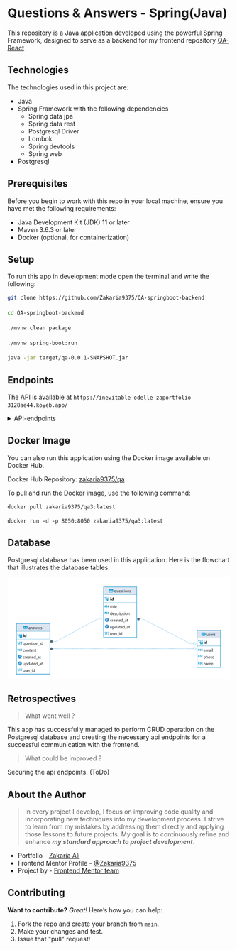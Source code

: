 # Questions & Answers - Spring(Java)

This repository is a Java application developed using the powerful Spring Framework, designed to serve as a backend for my frontend repository [QA-React](https://github.com/Zakaria9375/Q-A-react) 

## Technologies

The technologies used in this project are:

* Java
* Spring Framework with the following dependencies
  * Spring data jpa
  * Spring data rest
  * Postgresql Driver
  * Lombok
  * Spring devtools
  * Spring web
* Postgresql

## Prerequisites

Before you begin to work with this repo in your local machine, ensure you have met the following requirements:
- Java Development Kit (JDK) 11 or later
- Maven 3.6.3 or later
- Docker (optional, for containerization)

## Setup

To run this app in development mode open the terminal and write the following:

```sh
git clone https://github.com/Zakaria9375/QA-springboot-backend

cd QA-springboot-backend

./mvnw clean package

./mvnw spring-boot:run

java -jar target/qa-0.0.1-SNAPSHOT.jar
```

## Endpoints

The API is available at `https://inevitable-odelle-zaportfolio-3128ae44.koyeb.app/`

<details>
<summary>API-endpoints</summary>

### Questions

#### List of questions by page

> GET `/questions`

#### Search for a question by title

> GET `/questions/search/findByTitleContaining?title=${searchTerm}`

### Answers 

#### List of answers for a specific questions

> GET `/answers/search/findAllByQuestionId?questionId=${questionId}`

#### Edit an answer by ID

> PUT `/answers/:id`

The request body needs to be in JSON format and include the following properties:
* content: required
* userId: optional
* questionId: required
* createdAt: required

``` json
{
  "content": "This is an edited answer",
  "user": "/users/2",
  "question": "/questions/5",
  "createdAt": "Data of creaion"
}
```

#### Add a new answer

> POST `/answers`

The request body needs to be in JSON format and include the following properties:
* content: required
* userId: optional
* questionId: required

``` json
{
  "content": "This is a new answer",
  "user": "/users/2",
  "question": "/questions/5"
}
```

#### Delete an answer by ID

> DELETE `/answers/:id`

### Users

#### Get a user by ID

> GET `/users/:id` 

</details>

## Docker Image

You can also run this application using the Docker image available on Docker Hub.

Docker Hub Repository: [zakaria9375/qa](https://hub.docker.com/repository/docker/zakaria9375/qa)

To pull and run the Docker image, use the following command:

``` shell
docker pull zakaria9375/qa3:latest

docker run -d -p 8050:8050 zakaria9375/qa3:latest
```

## Database

Postgresql database has been used in this application. Here is the flowchart that illustrates the database tables:

<img src="/EDR.PNG" alt="Entity-Relationship Diagram">

## Retrospectives

> What went well ?

This app has successfully managed to perform CRUD operation on the Postgresql database and creating the necessary api endpoints for a successful communication with the frontend.

> What could be improved ?

Securing the api endpoints. (ToDo)

## About the Author

>  In every project I develop, I focus on improving code quality and incorporating new techniques into my development process. I strive to learn from my mistakes by addressing them directly and applying those lessons to future projects. My goal is to continuously refine and enhance ***my standard approach to project development***.

* Portfolio - [Zakaria Ali](https://zaportfolio.netlify.app/)
* Frontend Mentor Profile - [@Zakaria9375](https://www.frontendmentor.io/profile/Zakaria9375)
* Project by - [Frontend Mentor team](https://www.frontendmentor.io/)

## Contributing

**Want to contribute?** *Great!* Here’s how you can help:

1. Fork the repo and create your branch from `main`.
2. Make your changes and test.
3. Issue that "pull" request!
